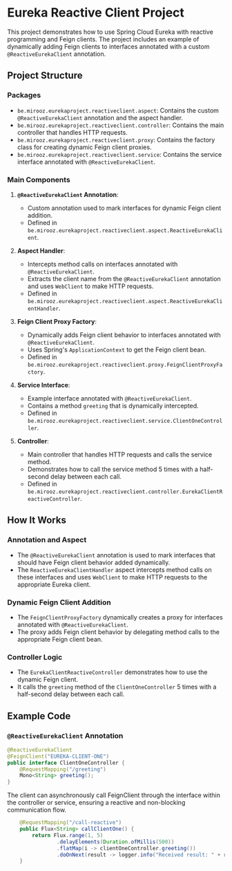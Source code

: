 # Eureka Reactive Client Project

This project demonstrates how to use Spring Cloud Eureka with reactive programming and Feign clients. The project includes an example of dynamically adding Feign clients to interfaces annotated with a custom `@ReactiveEurekaClient` annotation.

## Project Structure

### Packages

- `be.mirooz.eurekaproject.reactiveclient.aspect`: Contains the custom `@ReactiveEurekaClient` annotation and the aspect handler.
- `be.mirooz.eurekaproject.reactiveclient.controller`: Contains the main controller that handles HTTP requests.
- `be.mirooz.eurekaproject.reactiveclient.proxy`: Contains the factory class for creating dynamic Feign client proxies.
- `be.mirooz.eurekaproject.reactiveclient.service`: Contains the service interface annotated with `@ReactiveEurekaClient`.

### Main Components

1. **`@ReactiveEurekaClient` Annotation**:
    - Custom annotation used to mark interfaces for dynamic Feign client addition.
    - Defined in `be.mirooz.eurekaproject.reactiveclient.aspect.ReactiveEurekaClient`.

2. **Aspect Handler**:
    - Intercepts method calls on interfaces annotated with `@ReactiveEurekaClient`.
    - Extracts the client name from the `@ReactiveEurekaClient` annotation and uses `WebClient` to make HTTP requests.
    - Defined in `be.mirooz.eurekaproject.reactiveclient.aspect.ReactiveEurekaClientHandler`.

3. **Feign Client Proxy Factory**:
    - Dynamically adds Feign client behavior to interfaces annotated with `@ReactiveEurekaClient`.
    - Uses Spring's `ApplicationContext` to get the Feign client bean.
    - Defined in `be.mirooz.eurekaproject.reactiveclient.proxy.FeignClientProxyFactory`.

4. **Service Interface**:
    - Example interface annotated with `@ReactiveEurekaClient`.
    - Contains a method `greeting` that is dynamically intercepted.
    - Defined in `be.mirooz.eurekaproject.reactiveclient.service.ClientOneController`.

5. **Controller**:
    - Main controller that handles HTTP requests and calls the service method.
    - Demonstrates how to call the service method 5 times with a half-second delay between each call.
    - Defined in `be.mirooz.eurekaproject.reactiveclient.controller.EurekaClientReactiveController`.

## How It Works

### Annotation and Aspect

- The `@ReactiveEurekaClient` annotation is used to mark interfaces that should have Feign client behavior added dynamically.
- The `ReactiveEurekaClientHandler` aspect intercepts method calls on these interfaces and uses `WebClient` to make HTTP requests to the appropriate Eureka client.

### Dynamic Feign Client Addition

- The `FeignClientProxyFactory` dynamically creates a proxy for interfaces annotated with `@ReactiveEurekaClient`.
- The proxy adds Feign client behavior by delegating method calls to the appropriate Feign client bean.

### Controller Logic

- The `EurekaClientReactiveController` demonstrates how to use the dynamic Feign client.
- It calls the `greeting` method of the `ClientOneController` 5 times with a half-second delay between each call.

## Example Code

### `@ReactiveEurekaClient` Annotation

```java
@ReactiveEurekaClient
@FeignClient("EUREKA-CLIENT-ONE")
public interface ClientOneController {
    @RequestMapping("/greeting")
    Mono<String> greeting();
} 
```

The client can asynchronously call FeignClient through the interface within the controller or service, ensuring a reactive and non-blocking communication flow.
```java
    @RequestMapping("/call-reactive")
    public Flux<String> callClientOne() {
        return Flux.range(1, 5)
                .delayElements(Duration.ofMillis(500))
                .flatMap(i -> clientOneController.greeting())
                .doOnNext(result -> logger.info("Received result: " + result));
    }

```